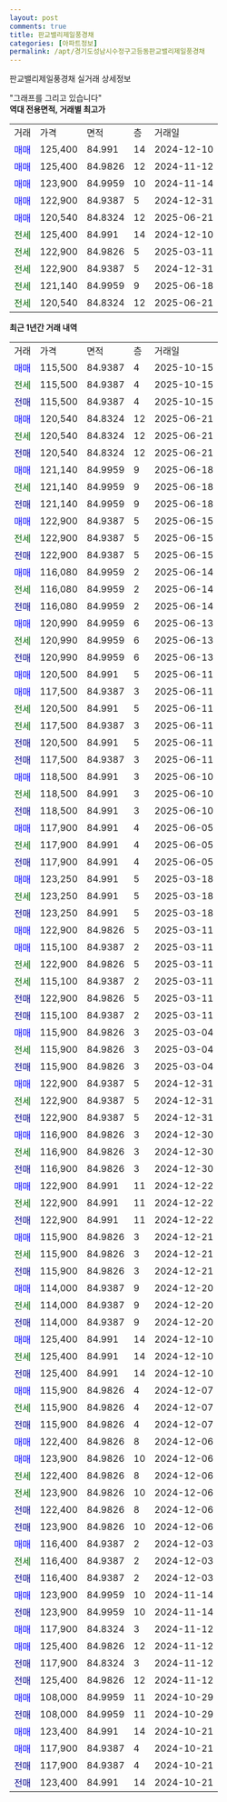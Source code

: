 ```yaml
---
layout: post
comments: true
title: 판교밸리제일풍경채
categories: [아파트정보]
permalink: /apt/경기도성남시수정구고등동판교밸리제일풍경채
---
```


판교밸리제일풍경채 실거래 상세정보

<script type="text/javascript">
  google.charts.load('current', {'packages':['line', 'corechart']});
  google.charts.setOnLoadCallback(drawChart);

  function drawChart() {
    var data = new google.visualization.DataTable();
    data.addColumn('date', '거래일');
    data.addColumn('number', "매매");
    data.addColumn('number', "전세");
    data.addColumn('number', "전매");

    data.addRows([[new Date(Date.parse("2025-10-15")), 115500, null, null], [new Date(Date.parse("2025-10-15")), null, 115500, null], [new Date(Date.parse("2025-10-15")), null, null, 115500], [new Date(Date.parse("2025-06-21")), 120540, null, null], [new Date(Date.parse("2025-06-21")), null, 120540, null], [new Date(Date.parse("2025-06-21")), null, null, 120540], [new Date(Date.parse("2025-06-18")), 121140, null, null], [new Date(Date.parse("2025-06-18")), null, 121140, null], [new Date(Date.parse("2025-06-18")), null, null, 121140], [new Date(Date.parse("2025-06-15")), 122900, null, null], [new Date(Date.parse("2025-06-15")), null, 122900, null], [new Date(Date.parse("2025-06-15")), null, null, 122900], [new Date(Date.parse("2025-06-14")), 116080, null, null], [new Date(Date.parse("2025-06-14")), null, 116080, null], [new Date(Date.parse("2025-06-14")), null, null, 116080], [new Date(Date.parse("2025-06-13")), 120990, null, null], [new Date(Date.parse("2025-06-13")), null, 120990, null], [new Date(Date.parse("2025-06-13")), null, null, 120990], [new Date(Date.parse("2025-06-11")), 120500, null, null], [new Date(Date.parse("2025-06-11")), 117500, null, null], [new Date(Date.parse("2025-06-11")), null, 120500, null], [new Date(Date.parse("2025-06-11")), null, 117500, null], [new Date(Date.parse("2025-06-11")), null, null, 120500], [new Date(Date.parse("2025-06-11")), null, null, 117500], [new Date(Date.parse("2025-06-10")), 118500, null, null], [new Date(Date.parse("2025-06-10")), null, 118500, null], [new Date(Date.parse("2025-06-10")), null, null, 118500], [new Date(Date.parse("2025-06-05")), 117900, null, null], [new Date(Date.parse("2025-06-05")), null, 117900, null], [new Date(Date.parse("2025-06-05")), null, null, 117900], [new Date(Date.parse("2025-03-18")), 123250, null, null], [new Date(Date.parse("2025-03-18")), null, 123250, null], [new Date(Date.parse("2025-03-18")), null, null, 123250], [new Date(Date.parse("2025-03-11")), 122900, null, null], [new Date(Date.parse("2025-03-11")), 115100, null, null], [new Date(Date.parse("2025-03-11")), null, 122900, null], [new Date(Date.parse("2025-03-11")), null, 115100, null], [new Date(Date.parse("2025-03-11")), null, null, 122900], [new Date(Date.parse("2025-03-11")), null, null, 115100], [new Date(Date.parse("2025-03-04")), 115900, null, null], [new Date(Date.parse("2025-03-04")), null, 115900, null], [new Date(Date.parse("2025-03-04")), null, null, 115900], [new Date(Date.parse("2024-12-31")), 122900, null, null], [new Date(Date.parse("2024-12-31")), null, 122900, null], [new Date(Date.parse("2024-12-31")), null, null, 122900], [new Date(Date.parse("2024-12-30")), 116900, null, null], [new Date(Date.parse("2024-12-30")), null, 116900, null], [new Date(Date.parse("2024-12-30")), null, null, 116900], [new Date(Date.parse("2024-12-22")), 122900, null, null], [new Date(Date.parse("2024-12-22")), null, 122900, null], [new Date(Date.parse("2024-12-22")), null, null, 122900], [new Date(Date.parse("2024-12-21")), 115900, null, null], [new Date(Date.parse("2024-12-21")), null, 115900, null], [new Date(Date.parse("2024-12-21")), null, null, 115900], [new Date(Date.parse("2024-12-20")), 114000, null, null], [new Date(Date.parse("2024-12-20")), null, 114000, null], [new Date(Date.parse("2024-12-20")), null, null, 114000], [new Date(Date.parse("2024-12-10")), 125400, null, null], [new Date(Date.parse("2024-12-10")), null, 125400, null], [new Date(Date.parse("2024-12-10")), null, null, 125400], [new Date(Date.parse("2024-12-07")), 115900, null, null], [new Date(Date.parse("2024-12-07")), null, 115900, null], [new Date(Date.parse("2024-12-07")), null, null, 115900], [new Date(Date.parse("2024-12-06")), 122400, null, null], [new Date(Date.parse("2024-12-06")), 123900, null, null], [new Date(Date.parse("2024-12-06")), null, 122400, null], [new Date(Date.parse("2024-12-06")), null, 123900, null], [new Date(Date.parse("2024-12-06")), null, null, 122400], [new Date(Date.parse("2024-12-06")), null, null, 123900], [new Date(Date.parse("2024-12-03")), 116400, null, null], [new Date(Date.parse("2024-12-03")), null, 116400, null], [new Date(Date.parse("2024-12-03")), null, null, 116400], [new Date(Date.parse("2024-11-14")), 123900, null, null], [new Date(Date.parse("2024-11-14")), null, null, 123900], [new Date(Date.parse("2024-11-12")), 117900, null, null], [new Date(Date.parse("2024-11-12")), 125400, null, null], [new Date(Date.parse("2024-11-12")), null, null, 117900], [new Date(Date.parse("2024-11-12")), null, null, 125400], [new Date(Date.parse("2024-10-29")), 108000, null, null], [new Date(Date.parse("2024-10-29")), null, null, 108000], [new Date(Date.parse("2024-10-21")), 123400, null, null], [new Date(Date.parse("2024-10-21")), 117900, null, null], [new Date(Date.parse("2024-10-21")), null, null, 117900], [new Date(Date.parse("2024-10-21")), null, null, 123400]]);

    var options = {
      hAxis: {
        format: 'yyyy/MM/dd'
      },    
      lineWidth: 0,
      pointsVisible: true,    
      title: '최근 1년간 유형별 실거래가 분포',
      legend: { position: 'bottom' }
    };

    var formatter = new google.visualization.NumberFormat({pattern:'###,###'} );
    formatter.format(data, 1);
    formatter.format(data, 2);
    
    setTimeout(function() {
        var chart = new google.visualization.LineChart(document.getElementById('columnchart_material'));
        chart.draw(data, (options));
        document.getElementById('loading').style.display = 'none';
    }, 200);
  }
</script>


<div id="loading" style="z-index:20; display: block; margin-left: 0px">"그래프를 그리고 있습니다"</div>
<div id="columnchart_material" style="width: 95%; margin-left: 0px; display: block"></div>
<!-- contents start -->
<b>역대 전용면적, 거래별 최고가</b>
<table class="sortable">
    <tr>
      <td>거래</td>
      <td>가격</td>
      <td>면적</td>
      <td>층</td>
      <td>거래일</td>
    </tr>
        <tr>
          <td><a style="color: blue">매매</a></td>
          <td>125,400</td>
          <td>84.991</td>
          <td>14</td>
          <td>2024-12-10</td>
        </tr>            <tr>
          <td><a style="color: blue">매매</a></td>
          <td>125,400</td>
          <td>84.9826</td>
          <td>12</td>
          <td>2024-11-12</td>
        </tr>            <tr>
          <td><a style="color: blue">매매</a></td>
          <td>123,900</td>
          <td>84.9959</td>
          <td>10</td>
          <td>2024-11-14</td>
        </tr>            <tr>
          <td><a style="color: blue">매매</a></td>
          <td>122,900</td>
          <td>84.9387</td>
          <td>5</td>
          <td>2024-12-31</td>
        </tr>            <tr>
          <td><a style="color: blue">매매</a></td>
          <td>120,540</td>
          <td>84.8324</td>
          <td>12</td>
          <td>2025-06-21</td>
        </tr>        
        <tr>
              <td><a style="color: darkgreen">전세</a></td>
              <td>125,400</td>
              <td>84.991</td>
              <td>14</td>
              <td>2024-12-10</td>
            </tr>            <tr>
              <td><a style="color: darkgreen">전세</a></td>
              <td>122,900</td>
              <td>84.9826</td>
              <td>5</td>
              <td>2025-03-11</td>
            </tr>            <tr>
              <td><a style="color: darkgreen">전세</a></td>
              <td>122,900</td>
              <td>84.9387</td>
              <td>5</td>
              <td>2024-12-31</td>
            </tr>            <tr>
              <td><a style="color: darkgreen">전세</a></td>
              <td>121,140</td>
              <td>84.9959</td>
              <td>9</td>
              <td>2025-06-18</td>
            </tr>            <tr>
              <td><a style="color: darkgreen">전세</a></td>
              <td>120,540</td>
              <td>84.8324</td>
              <td>12</td>
              <td>2025-06-21</td>
            </tr>        
    
</table>

<b>최근 1년간 거래 내역</b>

<table class="sortable">
    <tr>
      <td>거래</td>
      <td>가격</td>
      <td>면적</td>
      <td>층</td>
      <td>거래일</td>
    </tr>
    <tr>
      <td><a style="color: blue">매매</a></td>
      <td>115,500</td>
      <td>84.9387</td>
      <td>4</td>
      <td>2025-10-15</td>
    </tr>          <tr>
      <td><a style="color: darkgreen">전세</a></td>
      <td>115,500</td>
      <td>84.9387</td>
      <td>4</td>
      <td>2025-10-15</td>
    </tr>          <tr>
      <td><a style="color: darkblue">전매</a></td>
      <td>115,500</td>
      <td>84.9387</td>
      <td>4</td>
      <td>2025-10-15</td>
    </tr>          <tr>
      <td><a style="color: blue">매매</a></td>
      <td>120,540</td>
      <td>84.8324</td>
      <td>12</td>
      <td>2025-06-21</td>
    </tr>          <tr>
      <td><a style="color: darkgreen">전세</a></td>
      <td>120,540</td>
      <td>84.8324</td>
      <td>12</td>
      <td>2025-06-21</td>
    </tr>          <tr>
      <td><a style="color: darkblue">전매</a></td>
      <td>120,540</td>
      <td>84.8324</td>
      <td>12</td>
      <td>2025-06-21</td>
    </tr>          <tr>
      <td><a style="color: blue">매매</a></td>
      <td>121,140</td>
      <td>84.9959</td>
      <td>9</td>
      <td>2025-06-18</td>
    </tr>          <tr>
      <td><a style="color: darkgreen">전세</a></td>
      <td>121,140</td>
      <td>84.9959</td>
      <td>9</td>
      <td>2025-06-18</td>
    </tr>          <tr>
      <td><a style="color: darkblue">전매</a></td>
      <td>121,140</td>
      <td>84.9959</td>
      <td>9</td>
      <td>2025-06-18</td>
    </tr>          <tr>
      <td><a style="color: blue">매매</a></td>
      <td>122,900</td>
      <td>84.9387</td>
      <td>5</td>
      <td>2025-06-15</td>
    </tr>          <tr>
      <td><a style="color: darkgreen">전세</a></td>
      <td>122,900</td>
      <td>84.9387</td>
      <td>5</td>
      <td>2025-06-15</td>
    </tr>          <tr>
      <td><a style="color: darkblue">전매</a></td>
      <td>122,900</td>
      <td>84.9387</td>
      <td>5</td>
      <td>2025-06-15</td>
    </tr>          <tr>
      <td><a style="color: blue">매매</a></td>
      <td>116,080</td>
      <td>84.9959</td>
      <td>2</td>
      <td>2025-06-14</td>
    </tr>          <tr>
      <td><a style="color: darkgreen">전세</a></td>
      <td>116,080</td>
      <td>84.9959</td>
      <td>2</td>
      <td>2025-06-14</td>
    </tr>          <tr>
      <td><a style="color: darkblue">전매</a></td>
      <td>116,080</td>
      <td>84.9959</td>
      <td>2</td>
      <td>2025-06-14</td>
    </tr>          <tr>
      <td><a style="color: blue">매매</a></td>
      <td>120,990</td>
      <td>84.9959</td>
      <td>6</td>
      <td>2025-06-13</td>
    </tr>          <tr>
      <td><a style="color: darkgreen">전세</a></td>
      <td>120,990</td>
      <td>84.9959</td>
      <td>6</td>
      <td>2025-06-13</td>
    </tr>          <tr>
      <td><a style="color: darkblue">전매</a></td>
      <td>120,990</td>
      <td>84.9959</td>
      <td>6</td>
      <td>2025-06-13</td>
    </tr>          <tr>
      <td><a style="color: blue">매매</a></td>
      <td>120,500</td>
      <td>84.991</td>
      <td>5</td>
      <td>2025-06-11</td>
    </tr>          <tr>
      <td><a style="color: blue">매매</a></td>
      <td>117,500</td>
      <td>84.9387</td>
      <td>3</td>
      <td>2025-06-11</td>
    </tr>          <tr>
      <td><a style="color: darkgreen">전세</a></td>
      <td>120,500</td>
      <td>84.991</td>
      <td>5</td>
      <td>2025-06-11</td>
    </tr>          <tr>
      <td><a style="color: darkgreen">전세</a></td>
      <td>117,500</td>
      <td>84.9387</td>
      <td>3</td>
      <td>2025-06-11</td>
    </tr>          <tr>
      <td><a style="color: darkblue">전매</a></td>
      <td>120,500</td>
      <td>84.991</td>
      <td>5</td>
      <td>2025-06-11</td>
    </tr>          <tr>
      <td><a style="color: darkblue">전매</a></td>
      <td>117,500</td>
      <td>84.9387</td>
      <td>3</td>
      <td>2025-06-11</td>
    </tr>          <tr>
      <td><a style="color: blue">매매</a></td>
      <td>118,500</td>
      <td>84.991</td>
      <td>3</td>
      <td>2025-06-10</td>
    </tr>          <tr>
      <td><a style="color: darkgreen">전세</a></td>
      <td>118,500</td>
      <td>84.991</td>
      <td>3</td>
      <td>2025-06-10</td>
    </tr>          <tr>
      <td><a style="color: darkblue">전매</a></td>
      <td>118,500</td>
      <td>84.991</td>
      <td>3</td>
      <td>2025-06-10</td>
    </tr>          <tr>
      <td><a style="color: blue">매매</a></td>
      <td>117,900</td>
      <td>84.991</td>
      <td>4</td>
      <td>2025-06-05</td>
    </tr>          <tr>
      <td><a style="color: darkgreen">전세</a></td>
      <td>117,900</td>
      <td>84.991</td>
      <td>4</td>
      <td>2025-06-05</td>
    </tr>          <tr>
      <td><a style="color: darkblue">전매</a></td>
      <td>117,900</td>
      <td>84.991</td>
      <td>4</td>
      <td>2025-06-05</td>
    </tr>          <tr>
      <td><a style="color: blue">매매</a></td>
      <td>123,250</td>
      <td>84.991</td>
      <td>5</td>
      <td>2025-03-18</td>
    </tr>          <tr>
      <td><a style="color: darkgreen">전세</a></td>
      <td>123,250</td>
      <td>84.991</td>
      <td>5</td>
      <td>2025-03-18</td>
    </tr>          <tr>
      <td><a style="color: darkblue">전매</a></td>
      <td>123,250</td>
      <td>84.991</td>
      <td>5</td>
      <td>2025-03-18</td>
    </tr>          <tr>
      <td><a style="color: blue">매매</a></td>
      <td>122,900</td>
      <td>84.9826</td>
      <td>5</td>
      <td>2025-03-11</td>
    </tr>          <tr>
      <td><a style="color: blue">매매</a></td>
      <td>115,100</td>
      <td>84.9387</td>
      <td>2</td>
      <td>2025-03-11</td>
    </tr>          <tr>
      <td><a style="color: darkgreen">전세</a></td>
      <td>122,900</td>
      <td>84.9826</td>
      <td>5</td>
      <td>2025-03-11</td>
    </tr>          <tr>
      <td><a style="color: darkgreen">전세</a></td>
      <td>115,100</td>
      <td>84.9387</td>
      <td>2</td>
      <td>2025-03-11</td>
    </tr>          <tr>
      <td><a style="color: darkblue">전매</a></td>
      <td>122,900</td>
      <td>84.9826</td>
      <td>5</td>
      <td>2025-03-11</td>
    </tr>          <tr>
      <td><a style="color: darkblue">전매</a></td>
      <td>115,100</td>
      <td>84.9387</td>
      <td>2</td>
      <td>2025-03-11</td>
    </tr>          <tr>
      <td><a style="color: blue">매매</a></td>
      <td>115,900</td>
      <td>84.9826</td>
      <td>3</td>
      <td>2025-03-04</td>
    </tr>          <tr>
      <td><a style="color: darkgreen">전세</a></td>
      <td>115,900</td>
      <td>84.9826</td>
      <td>3</td>
      <td>2025-03-04</td>
    </tr>          <tr>
      <td><a style="color: darkblue">전매</a></td>
      <td>115,900</td>
      <td>84.9826</td>
      <td>3</td>
      <td>2025-03-04</td>
    </tr>          <tr>
      <td><a style="color: blue">매매</a></td>
      <td>122,900</td>
      <td>84.9387</td>
      <td>5</td>
      <td>2024-12-31</td>
    </tr>          <tr>
      <td><a style="color: darkgreen">전세</a></td>
      <td>122,900</td>
      <td>84.9387</td>
      <td>5</td>
      <td>2024-12-31</td>
    </tr>          <tr>
      <td><a style="color: darkblue">전매</a></td>
      <td>122,900</td>
      <td>84.9387</td>
      <td>5</td>
      <td>2024-12-31</td>
    </tr>          <tr>
      <td><a style="color: blue">매매</a></td>
      <td>116,900</td>
      <td>84.9826</td>
      <td>3</td>
      <td>2024-12-30</td>
    </tr>          <tr>
      <td><a style="color: darkgreen">전세</a></td>
      <td>116,900</td>
      <td>84.9826</td>
      <td>3</td>
      <td>2024-12-30</td>
    </tr>          <tr>
      <td><a style="color: darkblue">전매</a></td>
      <td>116,900</td>
      <td>84.9826</td>
      <td>3</td>
      <td>2024-12-30</td>
    </tr>          <tr>
      <td><a style="color: blue">매매</a></td>
      <td>122,900</td>
      <td>84.991</td>
      <td>11</td>
      <td>2024-12-22</td>
    </tr>          <tr>
      <td><a style="color: darkgreen">전세</a></td>
      <td>122,900</td>
      <td>84.991</td>
      <td>11</td>
      <td>2024-12-22</td>
    </tr>          <tr>
      <td><a style="color: darkblue">전매</a></td>
      <td>122,900</td>
      <td>84.991</td>
      <td>11</td>
      <td>2024-12-22</td>
    </tr>          <tr>
      <td><a style="color: blue">매매</a></td>
      <td>115,900</td>
      <td>84.9826</td>
      <td>3</td>
      <td>2024-12-21</td>
    </tr>          <tr>
      <td><a style="color: darkgreen">전세</a></td>
      <td>115,900</td>
      <td>84.9826</td>
      <td>3</td>
      <td>2024-12-21</td>
    </tr>          <tr>
      <td><a style="color: darkblue">전매</a></td>
      <td>115,900</td>
      <td>84.9826</td>
      <td>3</td>
      <td>2024-12-21</td>
    </tr>          <tr>
      <td><a style="color: blue">매매</a></td>
      <td>114,000</td>
      <td>84.9387</td>
      <td>9</td>
      <td>2024-12-20</td>
    </tr>          <tr>
      <td><a style="color: darkgreen">전세</a></td>
      <td>114,000</td>
      <td>84.9387</td>
      <td>9</td>
      <td>2024-12-20</td>
    </tr>          <tr>
      <td><a style="color: darkblue">전매</a></td>
      <td>114,000</td>
      <td>84.9387</td>
      <td>9</td>
      <td>2024-12-20</td>
    </tr>          <tr>
      <td><a style="color: blue">매매</a></td>
      <td>125,400</td>
      <td>84.991</td>
      <td>14</td>
      <td>2024-12-10</td>
    </tr>          <tr>
      <td><a style="color: darkgreen">전세</a></td>
      <td>125,400</td>
      <td>84.991</td>
      <td>14</td>
      <td>2024-12-10</td>
    </tr>          <tr>
      <td><a style="color: darkblue">전매</a></td>
      <td>125,400</td>
      <td>84.991</td>
      <td>14</td>
      <td>2024-12-10</td>
    </tr>          <tr>
      <td><a style="color: blue">매매</a></td>
      <td>115,900</td>
      <td>84.9826</td>
      <td>4</td>
      <td>2024-12-07</td>
    </tr>          <tr>
      <td><a style="color: darkgreen">전세</a></td>
      <td>115,900</td>
      <td>84.9826</td>
      <td>4</td>
      <td>2024-12-07</td>
    </tr>          <tr>
      <td><a style="color: darkblue">전매</a></td>
      <td>115,900</td>
      <td>84.9826</td>
      <td>4</td>
      <td>2024-12-07</td>
    </tr>          <tr>
      <td><a style="color: blue">매매</a></td>
      <td>122,400</td>
      <td>84.9826</td>
      <td>8</td>
      <td>2024-12-06</td>
    </tr>          <tr>
      <td><a style="color: blue">매매</a></td>
      <td>123,900</td>
      <td>84.9826</td>
      <td>10</td>
      <td>2024-12-06</td>
    </tr>          <tr>
      <td><a style="color: darkgreen">전세</a></td>
      <td>122,400</td>
      <td>84.9826</td>
      <td>8</td>
      <td>2024-12-06</td>
    </tr>          <tr>
      <td><a style="color: darkgreen">전세</a></td>
      <td>123,900</td>
      <td>84.9826</td>
      <td>10</td>
      <td>2024-12-06</td>
    </tr>          <tr>
      <td><a style="color: darkblue">전매</a></td>
      <td>122,400</td>
      <td>84.9826</td>
      <td>8</td>
      <td>2024-12-06</td>
    </tr>          <tr>
      <td><a style="color: darkblue">전매</a></td>
      <td>123,900</td>
      <td>84.9826</td>
      <td>10</td>
      <td>2024-12-06</td>
    </tr>          <tr>
      <td><a style="color: blue">매매</a></td>
      <td>116,400</td>
      <td>84.9387</td>
      <td>2</td>
      <td>2024-12-03</td>
    </tr>          <tr>
      <td><a style="color: darkgreen">전세</a></td>
      <td>116,400</td>
      <td>84.9387</td>
      <td>2</td>
      <td>2024-12-03</td>
    </tr>          <tr>
      <td><a style="color: darkblue">전매</a></td>
      <td>116,400</td>
      <td>84.9387</td>
      <td>2</td>
      <td>2024-12-03</td>
    </tr>          <tr>
      <td><a style="color: blue">매매</a></td>
      <td>123,900</td>
      <td>84.9959</td>
      <td>10</td>
      <td>2024-11-14</td>
    </tr>          <tr>
      <td><a style="color: darkblue">전매</a></td>
      <td>123,900</td>
      <td>84.9959</td>
      <td>10</td>
      <td>2024-11-14</td>
    </tr>          <tr>
      <td><a style="color: blue">매매</a></td>
      <td>117,900</td>
      <td>84.8324</td>
      <td>3</td>
      <td>2024-11-12</td>
    </tr>          <tr>
      <td><a style="color: blue">매매</a></td>
      <td>125,400</td>
      <td>84.9826</td>
      <td>12</td>
      <td>2024-11-12</td>
    </tr>          <tr>
      <td><a style="color: darkblue">전매</a></td>
      <td>117,900</td>
      <td>84.8324</td>
      <td>3</td>
      <td>2024-11-12</td>
    </tr>          <tr>
      <td><a style="color: darkblue">전매</a></td>
      <td>125,400</td>
      <td>84.9826</td>
      <td>12</td>
      <td>2024-11-12</td>
    </tr>          <tr>
      <td><a style="color: blue">매매</a></td>
      <td>108,000</td>
      <td>84.9959</td>
      <td>11</td>
      <td>2024-10-29</td>
    </tr>          <tr>
      <td><a style="color: darkblue">전매</a></td>
      <td>108,000</td>
      <td>84.9959</td>
      <td>11</td>
      <td>2024-10-29</td>
    </tr>          <tr>
      <td><a style="color: blue">매매</a></td>
      <td>123,400</td>
      <td>84.991</td>
      <td>14</td>
      <td>2024-10-21</td>
    </tr>          <tr>
      <td><a style="color: blue">매매</a></td>
      <td>117,900</td>
      <td>84.9387</td>
      <td>4</td>
      <td>2024-10-21</td>
    </tr>          <tr>
      <td><a style="color: darkblue">전매</a></td>
      <td>117,900</td>
      <td>84.9387</td>
      <td>4</td>
      <td>2024-10-21</td>
    </tr>          <tr>
      <td><a style="color: darkblue">전매</a></td>
      <td>123,400</td>
      <td>84.991</td>
      <td>14</td>
      <td>2024-10-21</td>
    </tr>      </table>
<!-- contents end -->    

